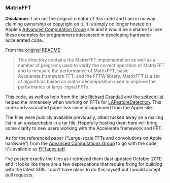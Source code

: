 ### MatrixFFT

**Disclaimer:** I am not the original creator of this code and I am in no way claiming ownership or copyright on it. It is simply no longer hosted on Apple's [Advanced Computation Group](http://www.apple.com/ca/acg/) site and it would be a shame to lose these examples for programmers intersested in developing hardware-accelerated code..

From the [original README](https://github.com/nickoneill/MatrixFFT/raw/master/README-original):

> This directory contains the MatrixFFT implementation as well as a number of programs used to verify the correct operation of MatrixFFT and to measure the performance of MatrixFFT, basic Accelerate.framework FFT, and the FFTW library. MatrixFFT is a set of algorithms based on matrix decomposition used to improve the performance of large-signal FFTs.

This code, as well as help from the late [Richard Crandall](http://en.wikipedia.org/wiki/Richard_Crandall) and the [scitech list](https://lists.apple.com/mailman/listinfo/scitech) helped me immensely when working on FFTs for [LAFeatureDetection](https://github.com/nickoneill/LAFeatureDetection). This code and associated paper has since disappeared from the Apple site.

The files were publicly available previously, albeit tucked away on a mailing list in an unsearchable in a tar file. Hopefully hosting them here will bring some clarity to new users working with the Accelerate framework and FFT.

As for the referenced paper ("Large-scale FFTs and convolutions
on Apple hardware") from the [Advanced Computations Group](https://www.apple.com/ca/acg/) to go with the code, it's available as [FFTapps.pdf](https://github.com/nickoneill/MatrixFFT/raw/master/FFTapps.pdf).

I've posted exactly the files as I retrieved them (last updated October 2011) and it looks like there are a few deprecations that require fixing for building with the latest SDK. I don't have plans to do this myself but I would accept pull requests.
